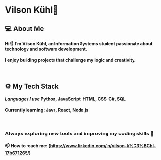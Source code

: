 # Vilson Kühl🐋

## 💻 About Me
#### Hi!👋 I’m Vilson Kühl, an Information Systems student passionate about technology and software development.
#### I enjoy building projects that challenge my logic and creativity.


<br>

## ⚙️ My Tech Stack
#### _Languages I use_ Python, JavaScript, HTML, CSS, C#, SQL
#### **Currently learning:** Java, React, Node.js

<br>

### Always exploring new tools and improving my coding skills 🚀

#### 📫 How to reach me: (https://www.linkedin.com/in/vilson-k%C3%BChl-17b671265/)

